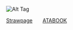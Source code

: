 <div id="align="center">
  
 
 

 
  ![Alt Tag](https://files.catbox.moe/0tvocj.jpg)


  

  [Strawpage‎](https://sakura-haruka-my-boy.straw.page)      ‎ ‎   ‎  ‎  ‎  ‎  ‎          ‎ ‎  ‎  ‎  ‎  ‎  ‎     [ATABOOK](https://smolbrant.atabook.org)
  

</div>

